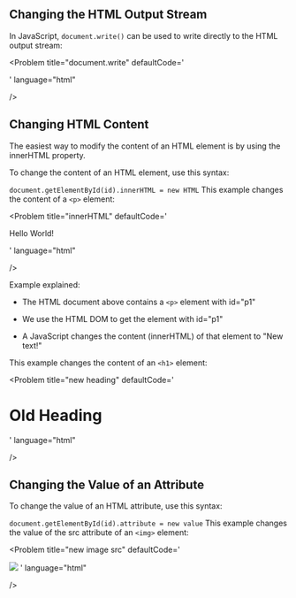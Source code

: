 ## Changing the HTML Output Stream

In JavaScript, `document.write()` can be used to write directly to the HTML output stream:


<Problem
    title="document.write"
    defaultCode='
<!DOCTYPE html>
<html>
<body>

<script>
document.write(Date());
</script>

</body>
</html>
    '
    language="html"

/> 


## Changing HTML Content
The easiest way to modify the content of an HTML element is by using the innerHTML property.

To change the content of an HTML element, use this syntax:

`document.getElementById(id).innerHTML = new HTML`
This example changes the content of a `<p>` element:

<Problem
    title="innerHTML"
    defaultCode='
<html>
<body>

<p id="p1">Hello World!</p>

<script>
document.getElementById("p1").innerHTML = "New text!";
</script>

</body>
</html>
    '
    language="html"

/> 

Example explained:

- The HTML document above contains a `<p>` element with id="p1"

- We use the HTML DOM to get the element with id="p1"

- A JavaScript changes the content (innerHTML) of that element to "New text!"

This example changes the content of an `<h1>` element:

<Problem
    title="new heading"
    defaultCode='
<!DOCTYPE html>
<html>
<body>

<h1 id="id01">Old Heading</h1>

<script>
var element = document.getElementById("id01");
element.innerHTML = "New Heading";
</script>

</body>
</html>
    '
    language="html"

/> 


## Changing the Value of an Attribute
To change the value of an HTML attribute, use this syntax:

`document.getElementById(id).attribute = new value`
This example changes the value of the src attribute of an `<img>` element:

<Problem
    title="new image src"
    defaultCode='
<!DOCTYPE html>
<html>
<body>

<img id="myImage" src="smiley.gif">

<script>
document.getElementById("myImage").src = "/images/nextjs.png";
</script>

</body>
</html>
    '
    language="html"

/> 
